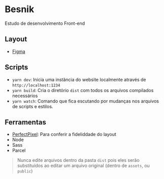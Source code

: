 # Besnik
Estudo de desenvolvimento Front-end

## Layout
- [Figma](https://www.figma.com/file/OqSexNPQ8ABBgmei3akkaq/LPs-for-Gutenberg-Studies?type=design&node-id=5%3A123&mode=design&t=JlWCqM0owT1GooFH-1)

## Scripts
- `yarn dev`: Inicia uma instância do website localmente através de `http://localhost:1234`
- `yarn build`: Cria o diretório `dist` com todos os arquivos compilados necessários
- `yarn watch`: Comando que fica escutando por mudanças nos arquivos de scripts e estilos.

## Ferramentas
- [PerfectPixel](https://chrome.google.com/webstore/detail/perfectpixel-by-welldonec/dkaagdgjmgdmbnecmcefdhjekcoceebi): Para conferir a fideliddade do layout
- Node
- Sass
- Parcel

> Nunca edite arquivos dentro da pasta `dist` pois eles serão substituídos ao editar um arquivo original (dentro de `assets`, ou `public`)
